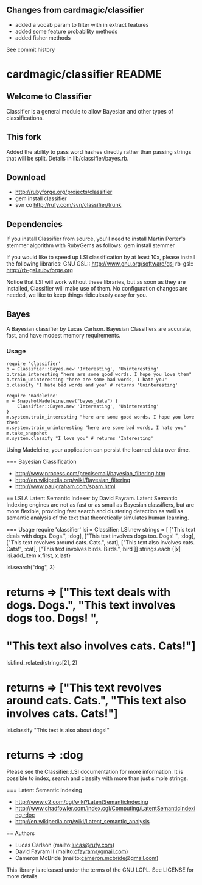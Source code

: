 ## Changes from cardmagic/classifier

- added a vocab param to filter with in extract features
- added some feature probability methods
- added fisher methods

See commit history


# cardmagic/classifier README


## Welcome to Classifier

Classifier is a general module to allow Bayesian and other types of classifications.

## This fork

Added the ability to pass word hashes directly rather than passing strings that will be split. Details in lib/classifier/bayes.rb.

## Download

* http://rubyforge.org/projects/classifier
* gem install classifier
* svn co http://rufy.com/svn/classifier/trunk

## Dependencies
If you install Classifier from source, you'll need to install Martin Porter's stemmer algorithm with RubyGems as follows:
  gem install stemmer

If you would like to speed up LSI classification by at least 10x, please install the following libraries:
GNU GSL:: http://www.gnu.org/software/gsl
rb-gsl:: http://rb-gsl.rubyforge.org

Notice that LSI will work without these libraries, but as soon as they are installed, Classifier will make use of them. No configuration changes are needed, we like to keep things ridiculously easy for you.

## Bayes
A Bayesian classifier by Lucas Carlson. Bayesian Classifiers are accurate, fast, and have modest memory requirements.

### Usage
    require 'classifier'
    b = Classifier::Bayes.new 'Interesting', 'Uninteresting'
    b.train_interesting "here are some good words. I hope you love them"
    b.train_uninteresting "here are some bad words, I hate you"
    b.classify "I hate bad words and you" # returns 'Uninteresting'
    
    require 'madeleine'
    m = SnapshotMadeleine.new("bayes_data") {
        Classifier::Bayes.new 'Interesting', 'Uninteresting'
    }
    m.system.train_interesting "here are some good words. I hope you love them"
    m.system.train_uninteresting "here are some bad words, I hate you"
    m.take_snapshot
    m.system.classify "I love you" # returns 'Interesting'

Using Madeleine, your application can persist the learned data over time.

=== Bayesian Classification

* http://www.process.com/precisemail/bayesian_filtering.htm
* http://en.wikipedia.org/wiki/Bayesian_filtering
* http://www.paulgraham.com/spam.html

== LSI
A Latent Semantic Indexer by David Fayram. Latent Semantic Indexing engines
are not as fast or as small as Bayesian classifiers, but are more flexible, providing 
fast search and clustering detection as well as semantic analysis of the text that 
theoretically simulates human learning.

=== Usage
  require 'classifier'
  lsi = Classifier::LSI.new
  strings = [ ["This text deals with dogs. Dogs.", :dog],
              ["This text involves dogs too. Dogs! ", :dog],
              ["This text revolves around cats. Cats.", :cat],
              ["This text also involves cats. Cats!", :cat],
              ["This text involves birds. Birds.",:bird ]]
  strings.each {|x| lsi.add_item x.first, x.last}
  
  lsi.search("dog", 3)
  # returns => ["This text deals with dogs. Dogs.", "This text involves dogs too. Dogs! ", 
  #             "This text also involves cats. Cats!"]

  lsi.find_related(strings[2], 2)
  # returns => ["This text revolves around cats. Cats.", "This text also involves cats. Cats!"]
  
  lsi.classify "This text is also about dogs!"
  # returns => :dog
  
Please see the Classifier::LSI documentation for more information. It is possible to index, search and classify
with more than just simple strings. 

=== Latent Semantic Indexing
* http://www.c2.com/cgi/wiki?LatentSemanticIndexing
* http://www.chadfowler.com/index.cgi/Computing/LatentSemanticIndexing.rdoc
* http://en.wikipedia.org/wiki/Latent_semantic_analysis

== Authors    
* Lucas Carlson  (mailto:lucas@rufy.com)
* David Fayram II (mailto:dfayram@gmail.com)
* Cameron McBride (mailto:cameron.mcbride@gmail.com)

This library is released under the terms of the GNU LGPL. See LICENSE for more details.

